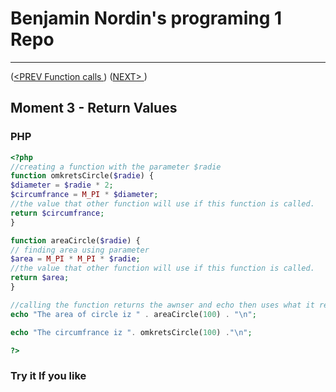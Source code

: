#  Benjamin Nordin's programing 1 Repo #

***
([<PREV Function calls ](./functionparam.md)) ([NEXT\> ](./functionparam.md))

##  Moment 3 - Return Values  ##


### PHP ###

```php
<?php
//creating a function with the parameter $radie
function omkretsCircle($radie) {
$diameter = $radie * 2;
$circumfrance = M_PI * $diameter;
//the value that other function will use if this function is called.
return $circumfrance;
}

function areaCircle($radie) {
// finding area using parameter
$area = M_PI * M_PI * $radie;
//the value that other function will use if this function is called.
return $area;
}

//calling the function returns the awnser and echo then uses what it returns and concatinates that into the string.
echo "The area of circle iz " . areaCircle(100) . "\n";

echo "The circumfrance iz ". omkretsCircle(100) ."\n";

?>
```


### Try it If you like ###
<script src="//repl.it/embed/LmeR/0.js"></script>